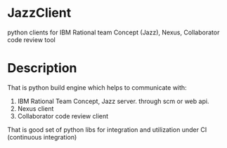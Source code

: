 # JazzClient
python clients for IBM Rational team Concept (Jazz), Nexus, Collaborator code review tool 

Description
===========

That is python build engine which helps to communicate with:
1. IBM Rational Team Concept, Jazz server. through scm or web api.
2. Nexus client
3. Collaborator code review client

That is good set of python libs for integration and
utilization under CI (continuous integration)
